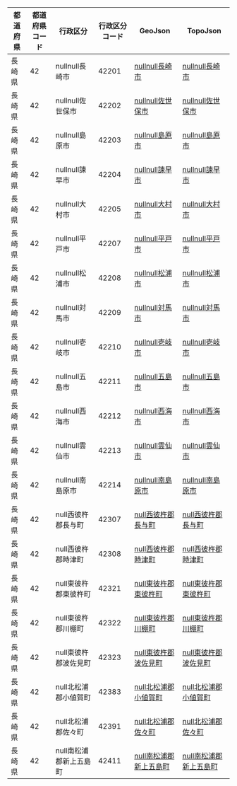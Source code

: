 | 都道府県 | 都道府県コード | 行政区分 | 行政区分コード | GeoJson | TopoJson |
|-----------|--------------|--------- |--------------|------|------|
| 長崎県 | 42 | nullnull長崎市 | 42201 | [nullnull長崎市](/geojson/cities/42/42201.json) | [nullnull長崎市](/topojson/cities/42/42201.topojson) |
| 長崎県 | 42 | nullnull佐世保市 | 42202 | [nullnull佐世保市](/geojson/cities/42/42202.json) | [nullnull佐世保市](/topojson/cities/42/42202.topojson) |
| 長崎県 | 42 | nullnull島原市 | 42203 | [nullnull島原市](/geojson/cities/42/42203.json) | [nullnull島原市](/topojson/cities/42/42203.topojson) |
| 長崎県 | 42 | nullnull諫早市 | 42204 | [nullnull諫早市](/geojson/cities/42/42204.json) | [nullnull諫早市](/topojson/cities/42/42204.topojson) |
| 長崎県 | 42 | nullnull大村市 | 42205 | [nullnull大村市](/geojson/cities/42/42205.json) | [nullnull大村市](/topojson/cities/42/42205.topojson) |
| 長崎県 | 42 | nullnull平戸市 | 42207 | [nullnull平戸市](/geojson/cities/42/42207.json) | [nullnull平戸市](/topojson/cities/42/42207.topojson) |
| 長崎県 | 42 | nullnull松浦市 | 42208 | [nullnull松浦市](/geojson/cities/42/42208.json) | [nullnull松浦市](/topojson/cities/42/42208.topojson) |
| 長崎県 | 42 | nullnull対馬市 | 42209 | [nullnull対馬市](/geojson/cities/42/42209.json) | [nullnull対馬市](/topojson/cities/42/42209.topojson) |
| 長崎県 | 42 | nullnull壱岐市 | 42210 | [nullnull壱岐市](/geojson/cities/42/42210.json) | [nullnull壱岐市](/topojson/cities/42/42210.topojson) |
| 長崎県 | 42 | nullnull五島市 | 42211 | [nullnull五島市](/geojson/cities/42/42211.json) | [nullnull五島市](/topojson/cities/42/42211.topojson) |
| 長崎県 | 42 | nullnull西海市 | 42212 | [nullnull西海市](/geojson/cities/42/42212.json) | [nullnull西海市](/topojson/cities/42/42212.topojson) |
| 長崎県 | 42 | nullnull雲仙市 | 42213 | [nullnull雲仙市](/geojson/cities/42/42213.json) | [nullnull雲仙市](/topojson/cities/42/42213.topojson) |
| 長崎県 | 42 | nullnull南島原市 | 42214 | [nullnull南島原市](/geojson/cities/42/42214.json) | [nullnull南島原市](/topojson/cities/42/42214.topojson) |
| 長崎県 | 42 | null西彼杵郡長与町 | 42307 | [null西彼杵郡長与町](/geojson/cities/42/42307.json) | [null西彼杵郡長与町](/topojson/cities/42/42307.topojson) |
| 長崎県 | 42 | null西彼杵郡時津町 | 42308 | [null西彼杵郡時津町](/geojson/cities/42/42308.json) | [null西彼杵郡時津町](/topojson/cities/42/42308.topojson) |
| 長崎県 | 42 | null東彼杵郡東彼杵町 | 42321 | [null東彼杵郡東彼杵町](/geojson/cities/42/42321.json) | [null東彼杵郡東彼杵町](/topojson/cities/42/42321.topojson) |
| 長崎県 | 42 | null東彼杵郡川棚町 | 42322 | [null東彼杵郡川棚町](/geojson/cities/42/42322.json) | [null東彼杵郡川棚町](/topojson/cities/42/42322.topojson) |
| 長崎県 | 42 | null東彼杵郡波佐見町 | 42323 | [null東彼杵郡波佐見町](/geojson/cities/42/42323.json) | [null東彼杵郡波佐見町](/topojson/cities/42/42323.topojson) |
| 長崎県 | 42 | null北松浦郡小値賀町 | 42383 | [null北松浦郡小値賀町](/geojson/cities/42/42383.json) | [null北松浦郡小値賀町](/topojson/cities/42/42383.topojson) |
| 長崎県 | 42 | null北松浦郡佐々町 | 42391 | [null北松浦郡佐々町](/geojson/cities/42/42391.json) | [null北松浦郡佐々町](/topojson/cities/42/42391.topojson) |
| 長崎県 | 42 | null南松浦郡新上五島町 | 42411 | [null南松浦郡新上五島町](/geojson/cities/42/42411.json) | [null南松浦郡新上五島町](/topojson/cities/42/42411.topojson) |

